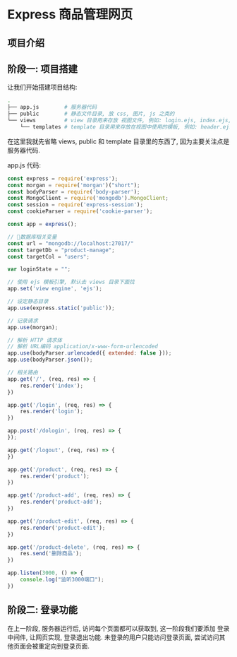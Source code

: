 # Express 商品管理网页

## 项目介绍

## 阶段一: 项目搭建

让我们开始搭建项目结构:

``` bash
.
├── app.js        # 服务器代码
├── public        # 静态文件目录, 放 css, 图片, js 之类的
└── views         # view 目录用来存放 视图文件, 例如: login.ejs, index.ejs, 等等
    └── templates # template 目录用来存放在视图中使用的模板, 例如: header.ejs 等等
```

在这里我就先省略 views, public 和 template 目录里的东西了, 因为主要关注点是服务器代码.

app.js 代码:

``` js
const express = require('express');
const morgan = require('morgan')("short");
const bodyParser = require('body-parser');
const MongoClient = require('mongodb').MongoClient;
const session = require('express-session');
const cookieParser = require('cookie-parser');

const app = express();

// 数据库相关变量
const url = "mongodb://localhost:27017/"
const targetDb = "product-manage";
const targetCol = "users";

var loginState = "";

// 使用 ejs 模板引擎, 默认去 views 目录下面找 
app.set('view engine', 'ejs');

// 设定静态目录
app.use(express.static('public'));

// 记录请求
app.use(morgan);

// 解析 HTTP 请求体
// 解析 URL编码 application/x-www-form-urlencoded
app.use(bodyParser.urlencoded({ extended: false }));
app.use(bodyParser.json());

// 相关路由
app.get('/', (req, res) => {
    res.render('index');
})

app.get('/login', (req, res) => {
    res.render('login');
})

app.post('/dologin', (req, res) => {
});

app.get('/logout', (req, res) => {
})

app.get('/product', (req, res) => {
    res.render('product');
})

app.get('/product-add', (req, res) => {
    res.render('product-add');
})

app.get('/product-edit', (req, res) => {
    res.render('product-edit');
})

app.get('/product-delete', (req, res) => {
    res.send('删除商品');
})

app.listen(3000, () => {
    console.log("监听3000端口");
})
```

## 阶段二: 登录功能

在上一阶段, 服务器运行后, 访问每个页面都可以获取到, 这一阶段我们要添加 登录中间件, 让网页实现, 登录退出功能. 未登录的用户只能访问登录页面, 尝试访问其他页面会被重定向到登录页面.